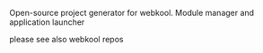 Open-source project generator for webkool.
Module manager and application launcher


please see also webkool repos